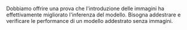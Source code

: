 Dobbiamo offrire una prova che l'introduzione delle immagini ha effettivamente migliorato l'inferenza del modello. Bisogna addestrare e verificare le performance di un modello addestrato senza immagini.
